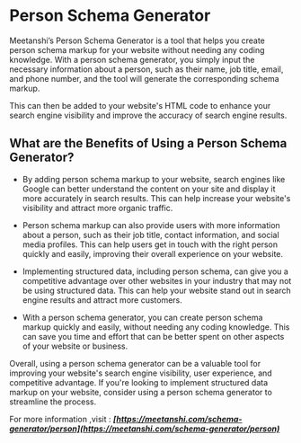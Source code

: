 # Person Schema Generator
Meetanshi’s  Person Schema Generator is a tool that helps you create person schema markup for your website without needing any coding knowledge. With a person schema generator, you simply input the necessary information about a person, such as their name, job title, email, and phone number, and the tool will generate the corresponding schema markup. 


This can then be added to your website's HTML code to enhance your search engine visibility and improve the accuracy of search engine results.

## What are the Benefits of Using a Person Schema Generator?

*  By adding person schema markup to your website, search engines like Google can better understand the content on your site and display it more accurately in search results. This can help increase your website's visibility and attract more organic traffic.

*  Person schema markup can also provide users with more information about a person, such as their job title, contact information, and social media profiles. This can help users get in touch with the right person quickly and easily, improving their overall experience on your website.

*  Implementing structured data, including person schema, can give you a competitive advantage over other websites in your industry that may not be using structured data. This can help your website stand out in search engine results and attract more customers.

*  With a person schema generator, you can create person schema markup quickly and easily, without needing any coding knowledge. This can save you time and effort that can be better spent on other aspects of your website or business.

Overall, using a person schema generator can be a valuable tool for improving your website's search engine visibility, user experience, and competitive advantage. If you're looking to implement structured data markup on your website, consider using a person schema generator to streamline the process.

For more information ,visit : ***[https://meetanshi.com/schema-generator/person](https://meetanshi.com/schema-generator/person)***




